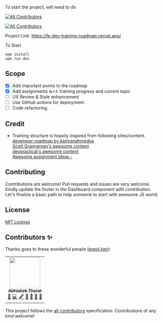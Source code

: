 To start the project, will need to do
<!-- ALL-CONTRIBUTORS-BADGE:START - Do not remove or modify this section -->
[![All Contributors](https://img.shields.io/badge/all_contributors-1-orange.svg?style=flat-square)](#contributors-)
<!-- ALL-CONTRIBUTORS-BADGE:END -->
<!-- ALL-CONTRIBUTORS-BADGE:START - Do not remove or modify this section -->
[![All Contributors](https://img.shields.io/badge/all_contributors-0-orange.svg?style=flat-square)](#contributors-)
<!-- ALL-CONTRIBUTORS-BADGE:END -->

Project Link: https://fe-dev-training-roadmap.vercel.app/

To Start

```
npm install
npm run dev
```

## Scope

- [x] Add important points to the roadmap
- [x] Add assignments w.r.t. training progress and current topic
- [ ] UX Review & Style enhancement
- [ ] Use GitHub actions for deployment.
- [ ] Code refactoring.

## Credit

- Training structure is heavily inspired from following sites/content.<br/>
  [developer-roadmap by kamranahmedse](https://github.com/kamranahmedse/developer-roadmap)<br/>
  [Scott Granneman's awesome content](https://www.granneman.com/)<br/>
  [devpractical's awesome content](https://devpractical.com/)<br/>
  [Awesome assignment ideas - ](https://github.com/florinpop17/app-ideas)<br/>

## Contributing

Contributions are welcome! Pull requests and issues are very welcome. Kindly update the footer in the Dashboard component with contribution. Let's finalize a basic path to help someone to start with awesome JS world.

## License

[MIT License](LICENSE)

## Contributors ✨

Thanks goes to these wonderful people ([emoji key](https://allcontributors.org/docs/en/emoji-key)):
<!-- ALL-CONTRIBUTORS-LIST:START - Do not remove or modify this section -->
<!-- prettier-ignore-start -->
<!-- markdownlint-disable -->
<table>
  <tr>
    <td align="center"><a href="https://github.com/AbhishekThorat"><img src="https://avatars.githubusercontent.com/u/18628649?v=4?s=100" width="100px;" alt=""/><br /><sub><b>Abhishek Thorat</b></sub></a><br /><a href="https://github.com/AbhishekThorat/fe-dev-training-roadmap/issues?q=author%3AAbhishekThorat" title="Bug reports">🐛</a> <a href="https://github.com/AbhishekThorat/fe-dev-training-roadmap/commits?author=AbhishekThorat" title="Code">💻</a> <a href="#content-AbhishekThorat" title="Content">🖋</a> <a href="#design-AbhishekThorat" title="Design">🎨</a> <a href="https://github.com/AbhishekThorat/fe-dev-training-roadmap/commits?author=AbhishekThorat" title="Documentation">📖</a> <a href="#maintenance-AbhishekThorat" title="Maintenance">🚧</a> <a href="https://github.com/AbhishekThorat/fe-dev-training-roadmap/pulls?q=is%3Apr+reviewed-by%3AAbhishekThorat" title="Reviewed Pull Requests">👀</a></td>
  </tr>
</table>

<!-- markdownlint-restore -->
<!-- prettier-ignore-end -->

<!-- ALL-CONTRIBUTORS-LIST:END -->

<!-- ALL-CONTRIBUTORS-LIST:START - Do not remove or modify this section -->
<!-- prettier-ignore-start -->
<!-- markdownlint-disable -->
<!-- markdownlint-restore -->
<!-- prettier-ignore-end -->
<!-- ALL-CONTRIBUTORS-LIST:END -->

This project follows the [all-contributors](https://github.com/all-contributors/all-contributors) specification. Contributions of any kind welcome!